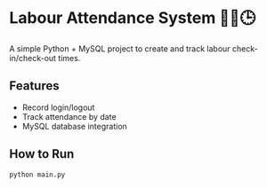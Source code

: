 # Labour Attendance System 👷‍♂️🕒

A simple Python + MySQL project to create and track labour check-in/check-out times.

## Features
- Record login/logout
- Track attendance by date
- MySQL database integration

## How to Run
```bash
python main.py
